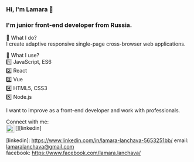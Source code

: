 ### Hi, I'm Lamara 👋

### I'm junior front-end developer from Russia. <br>
:hammer: What I do? <br>
I create adaptive responsive single-page cross-browser web applications.

:hammer: What I use? <br>
:one: JavaScript, ES6 <br>
:two: React <br>
:three: Vue <br>
:four: HTML5, CSS3 <br>
:five: Node.js <br>

I want to improve as a front-end developer and work with professionals.<br>

Connect with me: <br>
[<img align="left" width="22px" src="https://cdn.jsdelivr.net/npm/simple-icons@v3/icons/linkedin/.svg" />][linkedin]
<br>
<br/>
[linkedin]: https://www.linkedin.com/in/lamara-lanchava-5653251bb/
email: lamaralanchava@gmail.com <br>
facebook: https://www.facebook.com/lamara.lanchava/ <br>
<!--
**lamchik/lamchik** is a ✨ _special_ ✨ repository because its `README.md` (this file) appears on your GitHub profile.


-->
